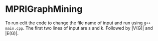 # MPRIGraphMining
To run edit the code to change the file name of input and run using `g++ main.cpp`. The first two lines of input are s and k.
Followed by |V(G)| and |E(G)|. 